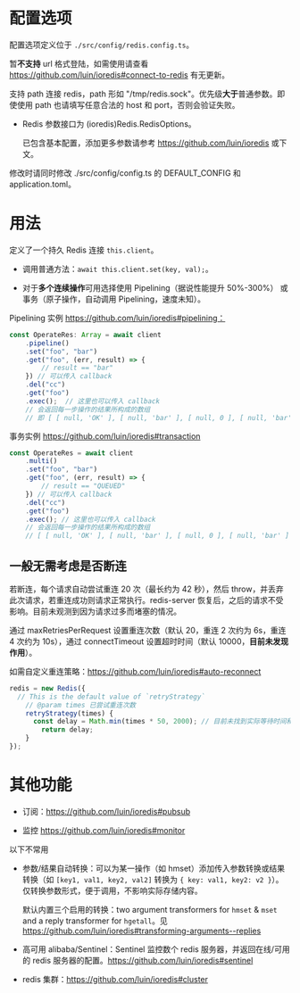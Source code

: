 # 配置选项
配置选项定义位于 `./src/config/redis.config.ts`。

暂**不支持** url 格式登陆，如需使用请查看 https://github.com/luin/ioredis#connect-to-redis 有无更新。

支持 path 连接 redis，path 形如 "/tmp/redis.sock"。优先级**大于**普通参数。即使使用 path 也请填写任意合法的 host 和 port，否则会验证失败。

- Redis 参数接口为 (ioredis)Redis.RedisOptions。

  已包含基本配置，添加更多参数请参考 https://github.com/luin/ioredis 或下文。

修改时请同时修改 ./src/config/config.ts 的 DEFAULT_CONFIG 和 application.toml。

# 用法
定义了一个持久 Redis 连接 `this.client`。

- 调用普通方法：`await this.client.set(key, val);`。

- 对于**多个连续操作**可用选择使用 Pipelining（据说性能提升 50%-300%） 或事务（原子操作，自动调用 Pipelining，速度未知）。

Pipelining 实例 https://github.com/luin/ioredis#pipelining：
```ts
const OperateRes: Array = await client
    .pipeline()
    .set("foo", "bar")
    .get("foo", (err, result) => {
        // result == "bar"
    }) // 可以传入 callback
    .del("cc")
    .get("foo")
    .exec();  // 这里也可以传入 callback
    // 会返回每一步操作的结果所构成的数组
    // 即 [ [ null, 'OK' ], [ null, 'bar' ], [ null, 0 ], [ null, 'bar' ] ]
```

事务实例 https://github.com/luin/ioredis#transaction
```ts
const OperateRes = await client
    .multi()
    .set("foo", "bar")
    .get("foo", (err, result) => {
        // result == "QUEUED"
    }) // 可以传入 callback
    .del("cc")
    .get("foo")
    .exec(); // 这里也可以传入 callback
    // 会返回每一步操作的结果所构成的数组
    // [ [ null, 'OK' ], [ null, 'bar' ], [ null, 0 ], [ null, 'bar' ] ]
```

## 一般无需考虑是否断连
若断连，每个请求自动尝试重连 20 次（最长约为 42 秒），然后 throw，并丢弃此次请求，若重连成功则请求正常执行。redis-server 恢复后，之后的请求不受影响。目前未观测到因为请求过多而堵塞的情况。

通过 maxRetriesPerRequest 设置重连次数（默认 20，重连 2 次约为 6s，重连 4 次约为 10s），通过 connectTimeout 设置超时时间（默认 10000，**目前未发现作用**）。

如需自定义重连策略：https://github.com/luin/ioredis#auto-reconnect
```ts
redis = new Redis({
  // This is the default value of `retryStrategy`
    // @param times 已尝试重连次数
    retryStrategy(times) {
      const delay = Math.min(times * 50, 2000); // 目前未找到实际等待时间和这里的 delay 的函数关系。
        return delay;
    }
});
```

# 其他功能
- 订阅：https://github.com/luin/ioredis#pubsub

- 监控 https://github.com/luin/ioredis#monitor

以下不常用

- 参数/结果自动转换：可以为某一操作（如 hmset）添加传入参数转换或结果转换（如 `[key1, val1, key2, val2]` 转换为 `{ key: val1, key2: v2 }`）。仅转换参数形式，便于调用，不影响实际存储内容。

  默认内置三个启用的转换：two argument transformers for `hmset` & `mset` and a reply transformer for `hgetall`。见 https://github.com/luin/ioredis#transforming-arguments--replies

- 高可用 alibaba/Sentinel：Sentinel 监控数个 redis 服务器，并返回在线/可用的 redis 服务器的配置。https://github.com/luin/ioredis#sentinel

- redis 集群：https://github.com/luin/ioredis#cluster